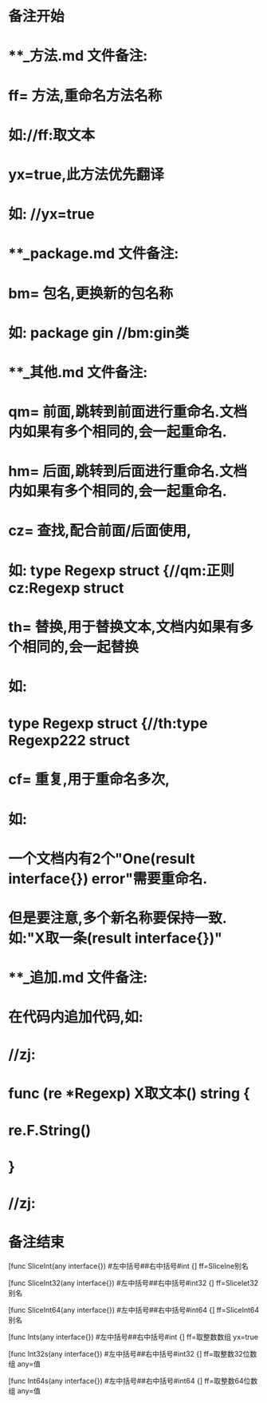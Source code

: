 # 备注开始
# **_方法.md 文件备注:
# ff= 方法,重命名方法名称
# 如://ff:取文本
#
# yx=true,此方法优先翻译
# 如: //yx=true

# **_package.md 文件备注:
# bm= 包名,更换新的包名称 
# 如: package gin //bm:gin类

# **_其他.md 文件备注:
# qm= 前面,跳转到前面进行重命名.文档内如果有多个相同的,会一起重命名.
# hm= 后面,跳转到后面进行重命名.文档内如果有多个相同的,会一起重命名.
# cz= 查找,配合前面/后面使用,
# 如: type Regexp struct {//qm:正则 cz:Regexp struct
#
# th= 替换,用于替换文本,文档内如果有多个相同的,会一起替换
# 如:
# type Regexp struct {//th:type Regexp222 struct
#
# cf= 重复,用于重命名多次,
# 如: 
# 一个文档内有2个"One(result interface{}) error"需要重命名.
# 但是要注意,多个新名称要保持一致. 如:"X取一条(result interface{})"

# **_追加.md 文件备注:
# 在代码内追加代码,如:
# //zj:
# func (re *Regexp) X取文本() string { 
# re.F.String()
# }
# //zj:
# 备注结束

[func SliceInt(any interface{}) #左中括号##右中括号#int {]
ff=SliceIne别名

[func SliceInt32(any interface{}) #左中括号##右中括号#int32 {]
ff=SliceIet32别名

[func SliceInt64(any interface{}) #左中括号##右中括号#int64 {]
ff=SliceInt64别名

[func Ints(any interface{}) #左中括号##右中括号#int {]
ff=取整数数组
yx=true

[func Int32s(any interface{}) #左中括号##右中括号#int32 {]
ff=取整数32位数组
any=值

[func Int64s(any interface{}) #左中括号##右中括号#int64 {]
ff=取整数64位数组
any=值

